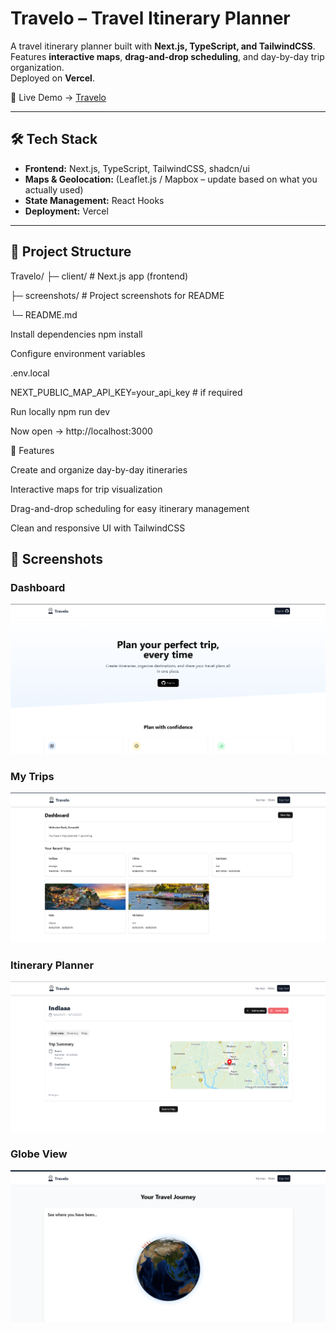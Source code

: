 # Travelo – Travel Itinerary Planner

A travel itinerary planner built with **Next.js, TypeScript, and TailwindCSS**.  
Features **interactive maps**, **drag-and-drop scheduling**, and day-by-day trip organization.  
Deployed on **Vercel**.  

🔗 Live Demo → [Travelo](https://travel-weld-three.vercel.app/)

---

## 🛠 Tech Stack
- **Frontend:** Next.js, TypeScript, TailwindCSS, shadcn/ui  
- **Maps & Geolocation:** (Leaflet.js / Mapbox – update based on what you actually used)  
- **State Management:** React Hooks  
- **Deployment:** Vercel  

---

## 📁 Project Structure
Travelo/
├─ client/ # Next.js app (frontend)

├─ screenshots/ # Project screenshots for README

└─ README.md

Install dependencies
npm install

Configure environment variables

.env.local

NEXT_PUBLIC_MAP_API_KEY=your_api_key   # if required

Run locally
npm run dev

Now open → http://localhost:3000

🚀 Features

Create and organize day-by-day itineraries

Interactive maps for trip visualization

Drag-and-drop scheduling for easy itinerary management

Clean and responsive UI with TailwindCSS

## 📸 Screenshots

### Dashboard
![Dashboard](./screenshots/Dashboard.png)

### My Trips
![My Trips](./screenshots/Mytrips.png)

### Itinerary Planner
![Itinerary](./screenshots/Itinerary.png)

### Globe View
![Globe](./screenshots/Globe.png)
